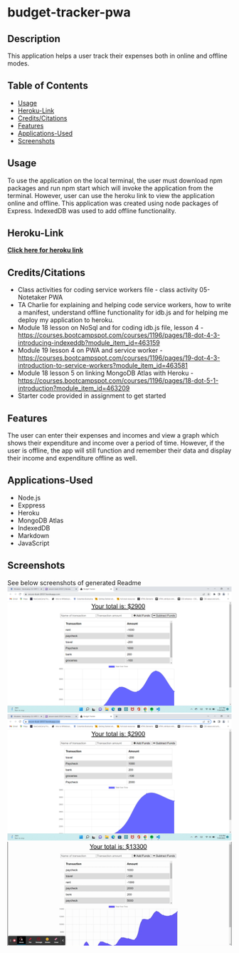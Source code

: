 # budget-tracker-pwa
## Description
This application helps a user track their expenses both in online and offline modes.


## Table of Contents
* [Usage](#Usage)
* [Heroku-Link](#Heroku-Link)
* [Credits/Citations](#Credits/Citations)
* [Features](#Features)
* [Applications-Used](#Applications-Used)
* [Screenshots](#Screenshots)


## Usage
To use the application on the local terminal, the user must download npm packages and run npm start which will invoke the application from the terminal. However, user can use the heroku link to view the application online and offline. This application was created using node packages of Express. IndexedDB was used to add offline functionality. 


## Heroku-Link
**[Click here for heroku link](https://secure-dusk-20557.herokuapp.com/)**


## Credits/Citations
* Class activities for coding service workers file - class activity 05-Notetaker PWA
* TA Charlie for explaining and helping code service workers, how to write a manifest, understand offline functionality for idb.js and for helping me deploy my application to heroku.
* Module 18 lesson on NoSql and for coding idb.js file, lesson 4 - https://courses.bootcampspot.com/courses/1196/pages/18-dot-4-3-introducing-indexeddb?module_item_id=463159
* Module 19 lesson 4 on PWA and service worker - https://courses.bootcampspot.com/courses/1196/pages/19-dot-4-3-introduction-to-service-workers?module_item_id=463581
* Module 18 lesson 5 on linking MongoDB Atlas with Heroku - https://courses.bootcampspot.com/courses/1196/pages/18-dot-5-1-introduction?module_item_id=463209
* Starter code provided in assignment to get started


## Features
The user can enter their expenses and incomes and view a graph which shows their expenditure and income over a period of time. However, if the user is offline, the app will still function and remember their data and display their income and expenditure offline as well.


## Applications-Used
* Node.js
* Exppress
* Heroku
* MongoDB Atlas
* IndexedDB
* Markdown
* JavaScript


## Screenshots
See below screenshots of generated Readme
![alt="Screenshot"](./public/images/screenshot.png)
![alt="Screenshot"](./public/images/screenshot1.png)
![alt="GIF"](./public/images/Budget-Tracker.gif)
